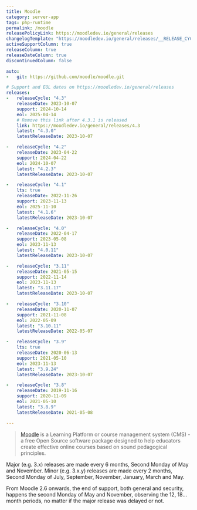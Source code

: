 ```yaml
---
title: Moodle
category: server-app
tags: php-runtime
permalink: /moodle
releasePolicyLink: https://moodledev.io/general/releases
changelogTemplate: "https://moodledev.io/general/releases/__RELEASE_CYCLE__/__LATEST__"
activeSupportColumn: true
releaseColumn: true
releaseDateColumn: true
discontinuedColumn: false

auto:
-   git: https://github.com/moodle/moodle.git

# Support and EOL dates on https://moodledev.io/general/releases
releases:
-   releaseCycle: "4.3"
    releaseDate: 2023-10-07
    support: 2024-10-14
    eol: 2025-04-14
    # Remove this link after 4.3.1 is released
    link: https://moodledev.io/general/releases/4.3
    latest: "4.3.0"
    latestReleaseDate: 2023-10-07

-   releaseCycle: "4.2"
    releaseDate: 2023-04-22
    support: 2024-04-22
    eol: 2024-10-07
    latest: "4.2.3"
    latestReleaseDate: 2023-10-07

-   releaseCycle: "4.1"
    lts: true
    releaseDate: 2022-11-26
    support: 2023-11-13
    eol: 2025-11-10
    latest: "4.1.6"
    latestReleaseDate: 2023-10-07

-   releaseCycle: "4.0"
    releaseDate: 2022-04-17
    support: 2023-05-08
    eol: 2023-11-13
    latest: "4.0.11"
    latestReleaseDate: 2023-10-07

-   releaseCycle: "3.11"
    releaseDate: 2021-05-15
    support: 2022-11-14
    eol: 2023-11-13
    latest: "3.11.17"
    latestReleaseDate: 2023-10-07

-   releaseCycle: "3.10"
    releaseDate: 2020-11-07
    support: 2021-11-08
    eol: 2022-05-09
    latest: "3.10.11"
    latestReleaseDate: 2022-05-07

-   releaseCycle: "3.9"
    lts: true
    releaseDate: 2020-06-13
    support: 2021-05-10
    eol: 2023-11-13
    latest: "3.9.24"
    latestReleaseDate: 2023-10-07

-   releaseCycle: "3.8"
    releaseDate: 2019-11-16
    support: 2020-11-09
    eol: 2021-05-10
    latest: "3.8.9"
    latestReleaseDate: 2021-05-08

---
```


> [Moodle](https://moodle.org/) is a Learning Platform or course management system (CMS) - a free
> Open Source software package designed to help educators create effective online courses based on
> sound pedagogical principles.

Major (e.g. 3.x) releases are made every 6 months, Second Monday of May and November. Minor (e.g.
3.x.y) releases are made every 2 months, Second Monday of July, September, November, January, March
and May.

From Moodle 2.6 onwards, the end of support, both general and security, happens the second Monday
of May and November, observing the 12, 18... month periods, no matter if the major release was
delayed or not.
